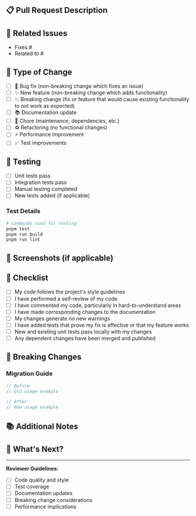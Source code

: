 ## 📋 Pull Request Description

<!-- Provide a brief description of the changes in this PR -->

## 🔗 Related Issues

<!-- Link to related issues using "Fixes #123" or "Closes #123" -->

- Fixes #
- Related to #

## 🎯 Type of Change

<!-- Mark the relevant option with an "x" -->

- [ ] 🐛 Bug fix (non-breaking change which fixes an issue)
- [ ] ✨ New feature (non-breaking change which adds functionality)
- [ ] 💥 Breaking change (fix or feature that would cause existing functionality to not work as expected)
- [ ] 📚 Documentation update
- [ ] 🔧 Chore (maintenance, dependencies, etc.)
- [ ] ♻️ Refactoring (no functional changes)
- [ ] ⚡ Performance improvement
- [ ] ✅ Test improvements

## 🧪 Testing

<!-- Describe the tests you ran to verify your changes -->

- [ ] Unit tests pass
- [ ] Integration tests pass
- [ ] Manual testing completed
- [ ] New tests added (if applicable)

### Test Details

<!-- Provide details about testing -->

```bash
# Commands used for testing
pnpm test
pnpm run build
pnpm run lint
```

## 📸 Screenshots (if applicable)

<!-- Add screenshots to help explain your changes -->

## 📝 Checklist

<!-- Mark completed items with an "x" -->

- [ ] My code follows the project's style guidelines
- [ ] I have performed a self-review of my code
- [ ] I have commented my code, particularly in hard-to-understand areas
- [ ] I have made corresponding changes to the documentation
- [ ] My changes generate no new warnings
- [ ] I have added tests that prove my fix is effective or that my feature works
- [ ] New and existing unit tests pass locally with my changes
- [ ] Any dependent changes have been merged and published

## 🔄 Breaking Changes

<!-- If this is a breaking change, describe what breaks and how to migrate -->

### Migration Guide

<!-- Provide migration instructions for breaking changes -->

```typescript
// Before
// Old usage example

// After
// New usage example
```

## 📚 Additional Notes

<!-- Add any additional notes, context, or considerations -->

## 🎉 What's Next?

<!-- Describe any follow-up work or related PRs -->

---

**Reviewer Guidelines:**

- [ ] Code quality and style
- [ ] Test coverage
- [ ] Documentation updates
- [ ] Breaking change considerations
- [ ] Performance implications
